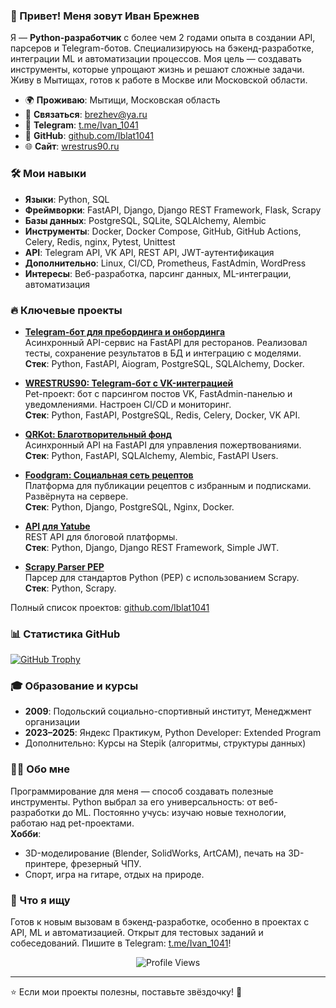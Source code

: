 ### 👋 Привет! Меня зовут Иван Брежнев
Я — **Python-разработчик** с более чем 2 годами опыта в создании API, парсеров и Telegram-ботов. Специализируюсь на бэкенд-разработке, интеграции ML и автоматизации процессов. Моя цель — создавать инструменты, которые упрощают жизнь и решают сложные задачи. Живу в Мытищах, готов к работе в Москве или Московской области.

- 🌍 **Проживаю**: Мытищи, Московская область
- 📧 **Связаться**: [brezhev@ya.ru](mailto:brezhev@ya.ru)
- 💬 **Telegram**: [t.me/Ivan_1041](https://t.me/Ivan_1041)
- 💼 **GitHub**: [github.com/Iblat1041](https://github.com/Iblat1041)
- 🌐 **Сайт**: [wrestrus90.ru](https://wrestrus90.ru)

### 🛠️ Мои навыки
- **Языки**: Python, SQL
- **Фреймворки**: FastAPI, Django, Django REST Framework, Flask, Scrapy
- **Базы данных**: PostgreSQL, SQLite, SQLAlchemy, Alembic
- **Инструменты**: Docker, Docker Compose, GitHub, GitHub Actions, Celery, Redis, nginx, Pytest, Unittest
- **API**: Telegram API, VK API, REST API, JWT-аутентификация
- **Дополнительно**: Linux, CI/CD, Prometheus, FastAdmin, WordPress
- **Интересы**: Веб-разработка, парсинг данных, ML-интеграции, автоматизация

### 🔥 Ключевые проекты
- **[Telegram-бот для пребординга и онбординга](https://github.com/Iblat1041/TG_preboarding_onboarding_restaurant)**  
  Асинхронный API-сервис на FastAPI для ресторанов. Реализовал тесты, сохранение результатов в БД и интеграцию с моделями.  
  **Стек**: Python, FastAPI, Aiogram, PostgreSQL, SQLAlchemy, Docker.

- **[WRESTRUS90: Telegram-бот с VK-интеграцией](https://github.com/Iblat1041/WRESTRUS90)**  
  Pet-проект: бот с парсингом постов VK, FastAdmin-панелью и уведомлениями. Настроен CI/CD и мониторинг.  
  **Стек**: Python, FastAPI, PostgreSQL, Redis, Celery, Docker, VK API.

- **[QRKot: Благотворительный фонд](https://github.com/Iblat1041/cat_charity_fund)**  
  Асинхронный API на FastAPI для управления пожертвованиями.  
  **Стек**: Python, FastAPI, SQLAlchemy, Alembic, FastAPI Users.

- **[Foodgram: Социальная сеть рецептов](https://github.com/Iblat1041/foodgram)**  
  Платформа для публикации рецептов с избранным и подписками. Развёрнута на сервере.  
  **Стек**: Python, Django, PostgreSQL, Nginx, Docker.

- **[API для Yatube](https://github.com/Iblat1041/api_final_yatube)**  
  REST API для блоговой платформы.  
  **Стек**: Python, Django, Django REST Framework, Simple JWT.

- **[Scrapy Parser PEP](https://github.com/Iblat1041/scrapy_parser_pep)**  
  Парсер для стандартов Python (PEP) с использованием Scrapy.  
  **Стек**: Python, Scrapy.

Полный список проектов: [github.com/Iblat1041](https://github.com/Iblat1041)

### 📊 Статистика GitHub
[![GitHub Trophy](https://github-profile-trophy.vercel.app/?username=Iblat1041)](https://github.com/ryo-ma/github-profile-trophy)

### 🎓 Образование и курсы
- **2009**: Подольский социально-спортивный институт, Менеджмент организации
- **2023–2025**: Яндекс Практикум, Python Developer: Extended Program
- Дополнительно: Курсы на Stepik (алгоритмы, структуры данных)

### 🧑‍💻 Обо мне
Программирование для меня — способ создавать полезные инструменты. Python выбрал за его универсальность: от веб-разработки до ML. Постоянно учусь: изучаю новые технологии, работаю над pet-проектами.  
**Хобби**:  
- 3D-моделирование (Blender, SolidWorks, ArtCAM), печать на 3D-принтере, фрезерный ЧПУ.  
- Спорт, игра на гитаре, отдых на природе.  

### 🎯 Что я ищу
Готов к новым вызовам в бэкенд-разработке, особенно в проектах с API, ML и автоматизацией. Открыт для тестовых заданий и собеседований. Пишите в Telegram: [t.me/Ivan_1041](https://t.me/Ivan_1041)!

<div align="center">
  <img src="https://komarev.com/ghpvc/?username=Iblat1041&label=Profile%20views&color=0e75b6&style=flat" alt="Profile Views" />
</div>

---
⭐ Если мои проекты полезны, поставьте звёздочку! 🚀
